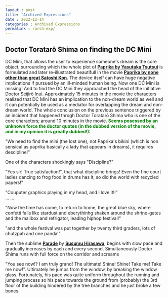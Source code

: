 ```yaml
---
layout : post
title: "Archived Expressions"
date : 2022-12-14
categories : Archived Expressions
permalink : /arch-exp/
---
```


## <span style="color:black"><b>Doctor Toratarō Shima on finding the DC Mini</b></span>

DC Mini, that allows the user to experience someone's dream is the core object, surrounding which the whole plot of <a href="https://en.wikipedia.org/wiki/Paprika_(novel)"><b>Paprika by Yasutaka Tsutsui</b></a> is formulated and later re-illustrated beautifull in the movie <a href="https://en.wikipedia.org/wiki/Paprika_(2006_film)"><b>Paprika by none other than great Satoshi Kon</b></a>. The device itself can have huge negative implications if pursued by an ill-minded human being. Now one DC Mini is missing! And to find the DC Mini they approached the head of the initiative Doctor Seijirō Inui. Approximately 15 minutes in the movie the characters realized that DC Mini has an implication to the non-dream world as well and it can potentially be used as a mediator for overlapping the dream and non-dream world. The whole conclusion on the previous sentence triggered by an incident that happened throgh Doctor Toratarō Shima who is one of the core characters; around 10 minutes in the movie. 
<span style="color:green"><b>Seems posessed by an unknown force the doctor quotes (in the dubbed version of the movie, and in my opinion it is greatly dubbed!): </b></span>
<p>
</p>
<p>
</p>
<p>"We need to find the mini (the lost one), not Paprika's bikini (which is non sensical as paprika basically a lady that appears in dreams), it requires descipline!"<br>

<p> One of the characters shockingly says "Discipline?"<br>

<p>"Yes sir! True satisfaction!", that what discipline brings! Even the fine court ladies dancing to frog food in drums has it, so did the world with recycled papers!"<br>

<p>"Couputer graphics playing in my head, and I love it!!"<br>
...
...

<p>"Now the time has come, to return to home, the great blue sky, where confetti falls like stardust and eberythinhg shaken around the shrine-gates and the mailbox and refrigator, leading hiphop festival!"<br>

<p>"and the whole festival was put together by twenty third graders, lots of chutzpah and one panda!"<br>

<p>Then the sublime <a href="https://www.youtube.com/watch?v=nF2oOrsea3U"><b>Parade</b></a> by <a href="https://en.wikipedia.org/wiki/Susumu_Hirasawa"><b>Susumu Hirasawa</b></a>,  begins with slow pace and gradually increases by each and every second. Simultaneously Doctor Shima runs with full force on the corridor and screams<br>

<p>"You see now!? I am truly grand! The ultimate! Shine! Shine! Take me! Take me now!". Ultimately he jumps from the window, by breaking the window glass. Fortunately, his pace was quite uniform throughout the running and jumping process so his pace towards the ground from (probably) the 3rd floor of the building hindered by the tree branches and he just broke a few bones.<br>